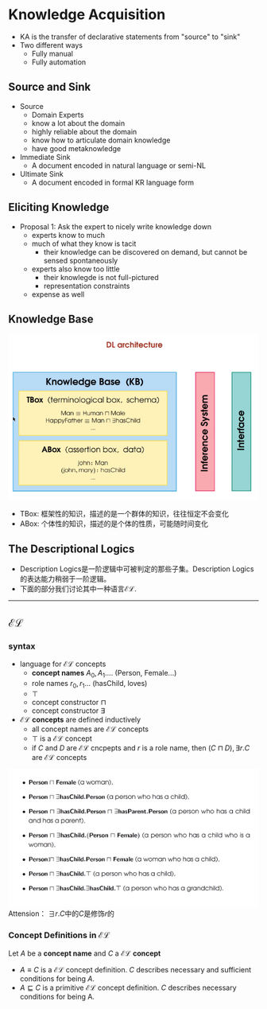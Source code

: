 # Knowledge Acquisition
+ KA is the transfer of declarative statements from "source" to "sink"
+ Two different ways
  + Fully manual
  + Fully automation

## Source and Sink
+ Source
  + Domain Experts
  + know a lot about the domain
  + highly reliable about the domain
  + know how to articulate domain knowledge
  + have good metaknowledge
+ Immediate Sink
  + A document encoded in natural language or semi-NL
+ Ultimate Sink
  + A document encoded in formal KR language form

## Eliciting Knowledge
+ Proposal 1: Ask the expert to nicely write knowledge down
  + experts know to much
  + much of what they know is tacit
    + their knowledge can be discovered on demand, but cannot be sensed spontaneously
  + experts also know too little
    + their knowlegde is not full-pictured
    + representation constraints
  + expense as well

## Knowledge Base
![](img/2020-02-25-15-07-44.png)
+ TBox: 框架性的知识，描述的是一个群体的知识，往往恒定不会变化
+ ABox: 个体性的知识，描述的是个体的性质，可能随时间变化

## The Descriptional Logics
+ Description Logics是一阶逻辑中可被判定的那些子集。Description Logics的表达能力稍弱于一阶逻辑。
+ 下面的部分我们讨论其中一种语言$\mathcal{EL}$.
---
## $\mathcal{EL}$
### syntax
+ language for $\mathcal{EL}$ concepts
  + **concept names** $A_0, A_1...$. (Person, Female...)
  + role names $r_0, r_1...$ (hasChild, loves)
  + $\top$
  + concept constructor $\sqcap$
  + concept constructor $\exists$
+ $\mathcal{EL}$ **concepts** are defined inductively
  + all concept names are $\mathcal{EL}$ concepts
  + $\top$ is a $\mathcal{EL}$ concept
  + if $C$ and $D$ are $\mathcal{EL}$ cncpepts and $r$ is a role name, then $(C\sqcap D), \exists r.C$ are $\mathcal{EL}$ concepts

![](img/2020-02-25-15-28-01.png)
Attension： $\exists r.C$中的$C$是修饰$r$的

### Concept Definitions in $\mathcal{EL}$
Let $A$ be a **concept name** and $C$ a $\mathcal{EL}$ **concept**
+ $A\equiv C$ is a $\mathcal{EL}$ concept definition. $C$ describes necessary and sufficient conditions for being $A$.
+ $A\sqsubseteq C$ is a primitive $\mathcal{EL}$ concept definition. $C$ describes necessary conditions for being A. 
